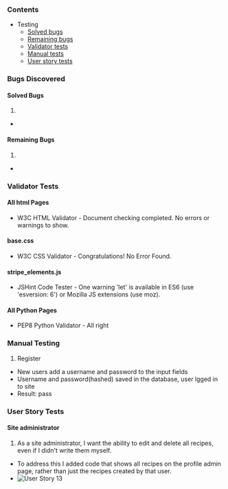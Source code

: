 ### Contents

* Testing
  * [Solved bugs](#bugs)
  * [Remaining bugs](#remaining)
  * [Validator tests](#validator)
  * [Manual tests](#manual)
  * [User story tests](#user-story)

<a name="bugs"></a>

### Bugs Discovered
#### Solved Bugs

1. 
  * 

<a name="remaining"></a>

#### Remaining Bugs

1. 
  * 
<a name="validator"></a>

### Validator Tests

#### All html Pages
  * W3C HTML Validator - Document checking completed. No errors or warnings to show.

#### base.css
  * W3C CSS Validator - Congratulations! No Error Found.

#### stripe_elements.js
  * JSHint Code Tester - One warning 'let' is available in ES6 (use 'esversion: 6') or Mozilla JS extensions (use moz).

#### All Python Pages
  * PEP8 Python Validator - All right

<a name="manual"></a>

### Manual Testing

1. Register
  * New users add a username and password to the input fields
  * Username and password(hashed) saved in the database, user lgged in to site
  * Result: pass



<a name="user-story"></a>

### User Story Tests

#### Site administrator
1. As a site administrator, I want the ability to edit and delete all recipes, even if I didn't write them myself.
  * To address this I added code that shows all recipes on the profile admin page, rather than just the recipes created by that user.
  * ![User Story 13](static/images/user-stories/userstory11.png)
